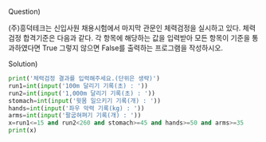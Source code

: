 Question)

(주)흥덕테크는 신입사원 채용시험에서 마지막 관문인 체력검정을 실시하고 있다. 체력검정 합격기준은 다음과 같다. 각 항목에 해당하는 값을 입력받아 모든 항목이 기준을 통과하였다면 True 그렇지 않으면 False를 출력하는 프로그램을 작성하시오.

Solution)
~~~ python
print('체력검정 결과를 입력해주세요.(단위은 생략)')
run1=int(input('100m 달리기 기록(초) : '))
run2=int(input('1,000m 달리기 기록(초) : '))
stomach=int(input('윗몸 일으키기 기록(개) : '))
hands=int(input('좌우 악력 기록(kg) : '))
arms=int(input('팔굽혀펴기 기록(개) : '))
x=run1<=15 and run2<260 and stomach>=45 and hands>=50 and arms>=35
print(x)
~~~
